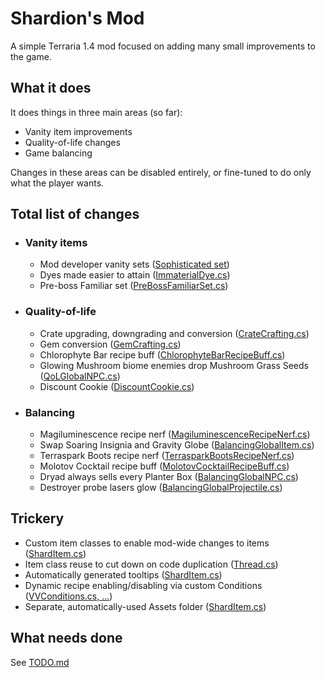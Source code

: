 # Shardion's Mod
A simple Terraria 1.4 mod focused on adding many small improvements to the game.

## What it does
It does things in three main areas (so far):
- Vanity item improvements
- Quality-of-life changes
- Game balancing

Changes in these areas can be disabled entirely, or fine-tuned to do only what the player wants.

## Total list of changes
- ### Vanity items
  - Mod developer vanity sets ([Sophisticated set](https://github.com/Shardion/ShardionsMod/tree/master/Content/VV/Items/Vanity/Sophisticated))
  - Dyes made easier to attain ([ImmaterialDye.cs](https://github.com/Shardion/ShardionsMod/blob/master/Content/VV/Items/Crafting/ImmaterialDye.cs))
  - Pre-boss Familiar set ([PreBossFamiliarSet.cs](https://github.com/Shardion/ShardionsMod/blob/master/Content/VV/Recipes/PreBossFamiliarSet.cs))
- ### Quality-of-life
  - Crate upgrading, downgrading and conversion ([CrateCrafting.cs](https://github.com/Shardion/ShardionsMod/blob/master/Content/QoL/Recpies/CrateCrafting.cs))
  - Gem conversion ([GemCrafting.cs](https://github.com/Shardion/ShardionsMod/blob/master/Content/QoL/Recpies/GemCrafting.cs))
  - Chlorophyte Bar recipe buff ([ChlorophyteBarRecipeBuff.cs](https://github.com/Shardion/ShardionsMod/blob/master/Content/QoL/Recpies/ChlorophyteBarRecipeBuff.cs))
  - Glowing Mushroom biome enemies drop Mushroom Grass Seeds ([QoLGlobalNPC.cs](https://github.com/Shardion/ShardionsMod/blob/master/Content/QoL/NPCs/QoLGlobalNPC.cs))
  - Discount Cookie ([DiscountCookie.cs](https://github.com/Shardion/ShardionsMod/blob/master/Content/QoL/Items/DiscountCookie.cs))
- ### Balancing
  - Magiluminescence recipe nerf ([MagiluminescenceRecipeNerf.cs](https://github.com/Shardion/ShardionsMod/blob/master/Content/Balancing/Recipes/MagiluminescenceRecipeNerf.cs))
  - Swap Soaring Insignia and Gravity Globe ([BalancingGlobalItem.cs](https://github.com/Shardion/ShardionsMod/blob/master/Content/Balancing/Items/BalancingGlobalItem.cs))
  - Terraspark Boots recipe nerf ([TerrasparkBootsRecipeNerf.cs](https://github.com/Shardion/ShardionsMod/blob/master/Content/Balancing/Recipes/TerrasparkBootsRecipeNerf.cs))
  - Molotov Cocktail recipe buff ([MolotovCocktailRecipeBuff.cs](https://github.com/Shardion/ShardionsMod/blob/master/Content/Balancing/Recipes/MolotovCocktailRecipeBuff.cs))
  - Dryad always sells every Planter Box ([BalancingGlobalNPC.cs](https://github.com/Shardion/ShardionsMod/blob/master/Content/Balancing/NPCs/BalancingGlobalNPC.cs))
  - Destroyer probe lasers glow ([BalancingGlobalProjectile.cs](https://github.com/Shardion/ShardionsMod/blob/master/Content/Balancing/Projectiles/BalancingGlobalProjectile.cs))

## Trickery
- Custom item classes to enable mod-wide changes to items ([ShardItem.cs](https://github.com/Shardion/ShardionsMod/blob/master/Utilities/ShardItem.cs))
- Item class reuse to cut down on code duplication ([Thread.cs](https://github.com/Shardion/ShardionsMod/blob/master/Content/VV/Items/Crafting/Thread/Thread.cs))
- Automatically generated tooltips ([ShardItem.cs](https://github.com/Shardion/ShardionsMod/blob/master/Utilities/ShardItem.cs))
- Dynamic recipe enabling/disabling via custom Conditions ([VVConditions.cs, ...](https://github.com/Shardion/ShardionsMod/blob/master/Content/VV/Recipes/VVConditions.cs))
- Separate, automatically-used Assets folder ([ShardItem.cs](https://github.com/Shardion/ShardionsMod/blob/master/Utilities/ShardItem.cs))

## What needs done
See [TODO.md](https://github.com/Shardion/ShardionsMod/blob/master/TODO.md)
